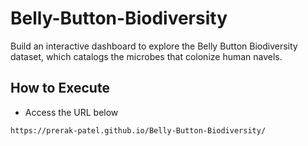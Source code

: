 # Belly-Button-Biodiversity
Build an interactive dashboard to explore the Belly Button Biodiversity dataset, which catalogs the microbes that colonize human navels.

## How to Execute

* Access the URL below

``` https://prerak-patel.github.io/Belly-Button-Biodiversity/ ```

